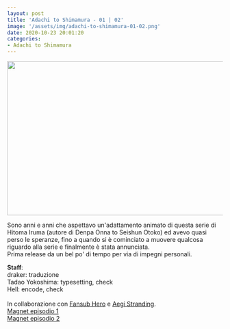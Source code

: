 ```yaml
---
layout: post
title: 'Adachi to Shimamura - 01 | 02'
image: '/assets/img/adachi-to-shimamura-01-02.png'
date: 2020-10-23 20:01:20
categories:
- Adachi to Shimamura
---
```


<img src='{{ page.image }}' alt='' width='640' height='360'>

Sono anni e anni che aspettavo un'adattamento animato di questa serie di Hitoma Iruma (autore di Denpa Onna to Seishun Otoko) ed avevo quasi perso le speranze, fino a quando si è cominciato a muovere qualcosa riguardo alla serie e finalmente è stata annunciata.<br>
Prima release da un bel po' di tempo per via di impegni personali.<br>

<b>Staff</b>:<br>
draker: traduzione<br>
Tadao Yokoshima: typesetting, check<br>
Hell: encode, check<br>
<br>
In collaborazione con <a href='https://fansubhero.weebly.com/'>Fansub Hero</a> e <a href='https://aegistranding.weebly.com/'>Aegi Stranding</a>.
<br>
<a href='magnet:?xt=urn:btih:b814709b9754943a8f6745bf68b10c8ad59c5c5a&dn=%5BSHUKOH%5D%20Adachi%20to%20Shimamura%20-%2001%20%5B127C5829%5D.mkv&tr=http%3A%2F%2Fnyaa.tracker.wf%3A7777%2Fannounce&tr=udp%3A%2F%2Fopen.stealth.si%3A80%2Fannounce&tr=udp%3A%2F%2Ftracker.opentrackr.org%3A1337%2Fannounce&tr=udp%3A%2F%2Ftracker.coppersurfer.tk%3A6969%2Fannounce&tr=udp%3A%2F%2Fexodus.desync.com%3A6969%2Fannounce'>Magnet episodio 1</a><br>
<a href='magnet:?xt=urn:btih:21ea1c714a47d339c190be575b3dabd0f7d8bc75&dn=%5BSHUKOH%5D%20Adachi%20to%20Shimamura%20-%2002%20%5B494C53ED%5D.mkv&tr=http%3A%2F%2Fnyaa.tracker.wf%3A7777%2Fannounce&tr=udp%3A%2F%2Fopen.stealth.si%3A80%2Fannounce&tr=udp%3A%2F%2Ftracker.opentrackr.org%3A1337%2Fannounce&tr=udp%3A%2F%2Ftracker.coppersurfer.tk%3A6969%2Fannounce&tr=udp%3A%2F%2Fexodus.desync.com%3A6969%2Fannounce'>Magnet episodio 2</a>
